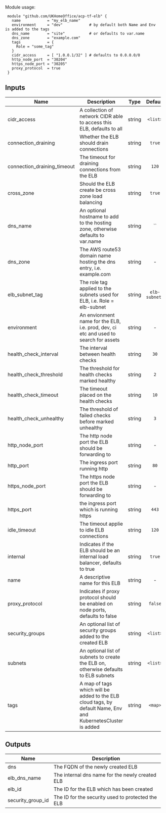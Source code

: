 Module usage:

     module "github.com/UKHomeOffice/acp-tf-elb" {
       name            = "my_elb_name"
       environment     = "dev"            # by default both Name and Env is added to the tags
       dns_name        = "site"           # or defaults to var.name
       dns_zone        = "example.com"
       tags            = {
         Role = "some_tag"
       }
       cidr_access     = [ "1.0.0.1/32" ] # defaults to 0.0.0.0/0
       http_node_port  = "30204"
       https_node_port = "30205"
       proxy_protocol  = true
     }



## Inputs

| Name | Description | Type | Default | Required |
|------|-------------|:----:|:-----:|:-----:|
| cidr_access | A collection of network CIDR able to access this ELB, defaults to all | string | `<list>` | no |
| connection_draining | Whether the ELB should drain connections | string | `true` | no |
| connection_draining_timeout | The timeout for draining connections from the ELB | string | `120` | no |
| cross_zone | Should the ELB create be cross zone load balancing | string | `true` | no |
| dns_name | An optional hostname to add to the hosting zone, otherwise defaults to var.name | string | `` | no |
| dns_zone | The AWS route53 domain name hosting the dns entry, i.e. example.com | string | - | yes |
| elb_subnet_tag | The role tag applied to the subnets used for ELB, i.e. Role = elb-subnet | string | `elb-subnets` | no |
| environment | An envionment name for the ELB, i.e. prod, dev, ci etc and used to search for assets | string | - | yes |
| health_check_interval | The interval between health checks | string | `30` | no |
| health_check_threshold | The threshold for health checks marked healthy | string | `2` | no |
| health_check_timeout | The timeout placed on the health checks | string | `10` | no |
| health_check_unhealthy | The threshold of failed checks before marked unhealthy | string | `3` | no |
| http_node_port | The http node port the ELB should be forwarding to | string | - | yes |
| http_port | The ingress port running http | string | `80` | no |
| https_node_port | The https node port the ELB should be forwarding to | string | - | yes |
| https_port | the ingress port which is running https | string | `443` | no |
| idle_timeout | The timeout applie to idle ELB connections | string | `120` | no |
| internal | Indicates if the ELB should be an internal load balancer, defaults to true | string | `true` | no |
| name | A descriptive name for this ELB | string | - | yes |
| proxy_protocol | Indicates if proxy protocol should be enabled on node ports, defaults to false | string | `false` | no |
| security_groups | An optional list of security groups added to the created ELB | string | `<list>` | no |
| subnets | An optional list of subnets to create the ELB on, otherwise defaults to ELB subnets | string | `<list>` | no |
| tags | A map of tags which will be added to the ELB cloud tags, by default Name, Env and KubernetesCluster is added | string | `<map>` | no |

## Outputs

| Name | Description |
|------|-------------|
| dns | The FQDN of the newly created ELB |
| elb_dns_name | The internal dns name for the newly created ELB |
| elb_id | The ID for the ELB which has been created |
| security_group_id | The ID for the security used to protected the ELB |

